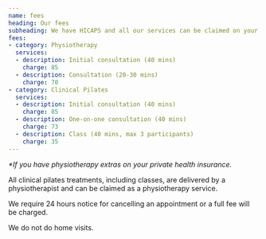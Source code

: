 ```yaml
---
name: fees
heading: Our fees
subheading: We have HICAPS and all our services can be claimed on your private health insurance*
fees:
- category: Physiotherapy
  services:
  - description: Initial consultation (40 mins)
    charge: 85
  - description: Consultation (20-30 mins)
    charge: 70
- category: Clinical Pilates
  services:
  - description: Initial consultation (40 mins)
    charge: 85
  - description: One-on-one consultation (40 mins)
    charge: 73
  - description: Class (40 mins, max 3 participants)
    charge: 35
---
```

_*If you have physiotherapy extras on your private health insurance._

All clinical pilates treatments, including classes, are delivered by a physiotherapist and can be claimed as a physiotherapy service.

We require 24 hours notice for cancelling an appointment or a full fee will be charged.

We do not do home visits.
